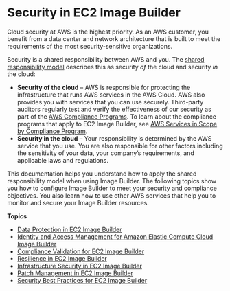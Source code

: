 # Security in EC2 Image Builder<a name="image-builder-security"></a>

Cloud security at AWS is the highest priority\. As an AWS customer, you benefit from a data center and network architecture that is built to meet the requirements of the most security\-sensitive organizations\.

Security is a shared responsibility between AWS and you\. The [shared responsibility model](http://aws.amazon.com/compliance/shared-responsibility-model/) describes this as security *of* the cloud and security *in* the cloud:
+ **Security of the cloud** – AWS is responsible for protecting the infrastructure that runs AWS services in the AWS Cloud\. AWS also provides you with services that you can use securely\. Third\-party auditors regularly test and verify the effectiveness of our security as part of the [AWS Compliance Programs](http://aws.amazon.com/compliance/programs/)\. To learn about the compliance programs that apply to EC2 Image Builder, see [AWS Services in Scope by Compliance Program](http://aws.amazon.com/compliance/services-in-scope/)\.
+ **Security in the cloud** – Your responsibility is determined by the AWS service that you use\. You are also responsible for other factors including the sensitivity of your data, your company’s requirements, and applicable laws and regulations\. 

This documentation helps you understand how to apply the shared responsibility model when using Image Builder\. The following topics show you how to configure Image Builder to meet your security and compliance objectives\. You also learn how to use other AWS services that help you to monitor and secure your Image Builder resources\. 

**Topics**
+ [Data Protection in EC2 Image Builder](data-protection.md)
+ [Identity and Access Management for Amazon Elastic Compute Cloud Image Builder](security-iam.md)
+ [Compliance Validation for EC2 Image Builder](SERVICENAME-compliance.md)
+ [Resilience in EC2 Image Builder](disaster-recovery-resiliency.md)
+ [Infrastructure Security in EC2 Image Builder](infrastructure-security.md)
+ [Patch Management in EC2 Image Builder](vulnerability-analysis-and-management.md)
+ [Security Best Practices for EC2 Image Builder](security-best-practices.md)
